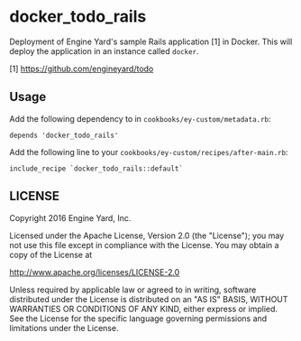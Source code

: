 # docker_todo_rails

Deployment of Engine Yard's sample Rails application [1] in Docker. This will
deploy the application in an instance called `docker`.

[1] https://github.com/engineyard/todo

## Usage

Add the following dependency to in `cookbooks/ey-custom/metadata.rb`:

```
depends 'docker_todo_rails'
```

Add the following line to your `cookbooks/ey-custom/recipes/after-main.rb`:

```
include_recipe `docker_todo_rails::default`
```



## LICENSE

Copyright 2016 Engine Yard, Inc.

Licensed under the Apache License, Version 2.0 (the "License");
you may not use this file except in compliance with the License.
You may obtain a copy of the License at

  http://www.apache.org/licenses/LICENSE-2.0

Unless required by applicable law or agreed to in writing, software
distributed under the License is distributed on an "AS IS" BASIS,
WITHOUT WARRANTIES OR CONDITIONS OF ANY KIND, either express or implied.
See the License for the specific language governing permissions and
limitations under the License.

